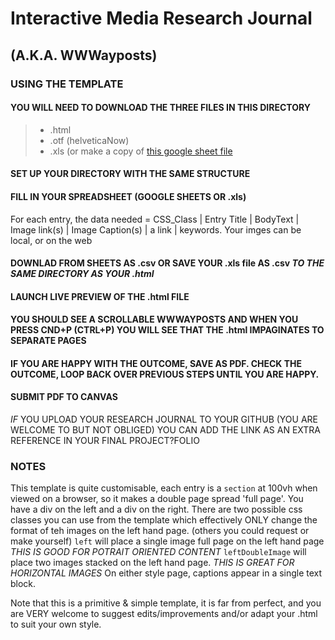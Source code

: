 # Interactive Media Research Journal
## (A.K.A. WWWayposts)

### USING THE TEMPLATE 
#### YOU WILL NEED TO DOWNLOAD THE THREE FILES IN THIS DIRECTORY 

> + .html
> + .otf (helveticaNow)
> + .xls (or make a copy of [this google sheet file](ocs.google.com/spreadsheets/d/1OnPXemVzbc5FnKnToEi3hYn6A86CaMvKoEEe35oF75Q/copy)

#### SET UP YOUR DIRECTORY WITH THE SAME STRUCTURE

#### FILL IN YOUR SPREADSHEET (GOOGLE SHEETS OR .xls)
For each entry, the data needed = CSS_Class | Entry Title | BodyText | Image link(s) | Image Caption(s) | a link | keywords.
Your imges can be local, or on the web

#### DOWNLAD FROM SHEETS AS .csv OR SAVE YOUR .xls file AS .csv *TO THE SAME DIRECTORY AS YOUR .html*

#### LAUNCH LIVE PREVIEW OF THE .html FILE

#### YOU SHOULD SEE A SCROLLABLE WWWAYPOSTS AND WHEN YOU PRESS CND+P (CTRL+P) YOU WILL SEE THAT THE .html IMPAGINATES TO SEPARATE PAGES

#### IF YOU ARE HAPPY WITH THE OUTCOME, SAVE AS PDF. CHECK THE OUTCOME, LOOP BACK OVER PREVIOUS STEPS UNTIL YOU ARE HAPPY.

#### SUBMIT PDF TO CANVAS 
*IF* YOU UPLOAD YOUR RESEARCH JOURNAL TO YOUR GITHUB (YOU ARE WELCOME TO BUT NOT OBLIGED) 
YOU CAN ADD THE LINK AS AN EXTRA REFERENCE IN YOUR FINAL PROJECT?FOLIO

### NOTES
This template is quite customisable, each entry is a `section` at 100vh when viewed on a browser, so it makes a double page spread 'full page'.
You have a div on the left and a div on the right.
There are two possible css classes you can use from the template which effectively ONLY change the format of teh images on the left hand page.
(others you could request or make yourself)
`left` will place a single image full page on the left hand page *THIS IS GOOD FOR POTRAIT ORIENTED CONTENT*
`leftDoubleImage` will place two images stacked on the left hand page. *THIS IS GREAT FOR HORIZONTAL IMAGES* 
On either style page, captions appear in a single text block.

Note that this is a primitive & simple template, it is far from perfect, and you are VERY welcome to suggest edits/improvements and/or adapt your .html to suit your own style.


